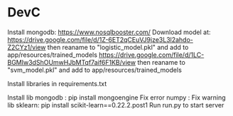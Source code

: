 # DevC

Install mongodb: https://www.nosqlbooster.com/
Download model at: 
https://drive.google.com/file/d/1Z-6ET2qCEuVJ9jze3L3l2ahdo-Z2CYz1/view then reaname to "logistic_model.pkl" and add to app/resources/trained_models
https://drive.google.com/file/d/1LC-BGMIw3dShOUmwHJbMTqf7aif6F1KB/view then reaname to "svm_model.pkl" and add to app/resources/trained_models

Install libraries in requirements.txt

Install lib mongodb : pip install mongoengine
Fix error numpy : 
Fix warning lib sklearn: pip install scikit-learn==0.22.2.post1
Run run.py to start server
